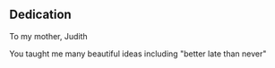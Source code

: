 ## Dedication

To my mother, Judith

You taught me many beautiful ideas including "better late than never"
